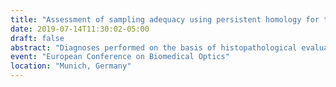```yaml
---
title: "Assessment of sampling adequacy using persistent homology for the evaluation of heterogeneity in 3D histology acquired through inverted selective plane illumination microscopy (iSPIM)"
date: 2019-07-14T11:30:02-05:00
draft: false 
abstract: "Diagnoses performed on the basis of histopathological evaluation depend on the premise that information derived from a small number of samples is valid for the entire tissue volume. By insufficiently sampling a biopsy volume the ability of pathologists to draw meaningful inferences from the sample is impeded. This work attempts to apply an information theoretic approach to biopsy sampling rates informed by variation in tissue morphology identified by persistent homology. By quantifying the diagnostic information present in a sample may be possible to prevent under sampling by the clinician by creating a Nyquist limit for histopathological sampling given the frequency of morphologically distinct regions in a single biopsy."
event: "European Conference on Biomedical Optics"
location: "Munich, Germany"
---
```


